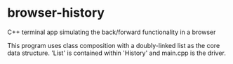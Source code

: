 # browser-history
C++ terminal app simulating the back/forward functionality in a browser

This program uses class composition with a doubly-linked list as the core data structure.
'List' is contained within 'History' and main.cpp is the driver.
